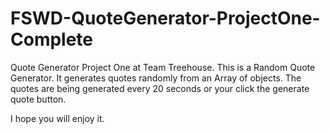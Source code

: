 # FSWD-QuoteGenerator-ProjectOne-Complete
Quote Generator Project One at Team Treehouse.
This is a Random Quote Generator. It generates quotes randomly from an Array of objects. 
The quotes are being generated every 20 seconds or your click the generate quote button.

I hope you will enjoy it.
